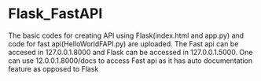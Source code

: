 # Flask_FastAPI
The basic codes for creating API using Flask(index.html and app.py) and code for fast api(HelloWorldFAPI.py) are uploaded. The Fast api can be accesed in 127.0.0.1.8000 and Flask can be accessed in 127.0.0.1.5000. One can use 12.0.0.1.8000/docs to access Fast api as it has auto documentation feature as opposed to Flask
